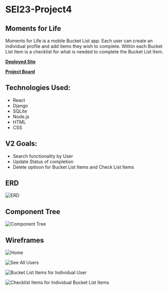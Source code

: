 # SEI23-Project4
## Moments for Life

Moments for Life is a mobile Bucket List app. Each user can create an individual profile and add items they wish to complete. Within each Bucket List Item is a checklist for what is needed to complete the Bucket List Item.

[**Deployed Site**](https://fathomless-fortress-40837.herokuapp.com)

[**Project Board**](https://github.com/shawn-e-harris/project4/projects/1)


## Technologies Used:
* React
* Django
* SQLite
* Node.js
* HTML
* CSS

## V2 Goals:
* Search functionality by User
* Update Status of completion
* Delete optioon for Bucket List Items and Check List Items

## ERD

![ERD](client/src/images/ERD.png)

## Component Tree

![Component Tree](client/src/images/componentTree.png)

## Wireframes

![Home](client/src/wireFrame/home.png)

![See All Users](client/src/wireFrame/users.png)

![Bucket List Items for Individual User](client/src/wireFrame/individualUser.png)

![Checklist Items for Individual Bucket List Items](client/src/wireFrame/individualBL.png)